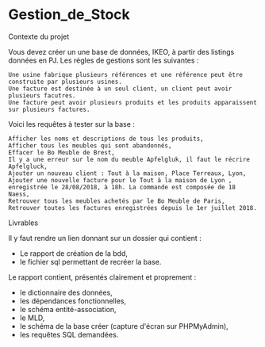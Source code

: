 # Gestion_de_Stock
Contexte du projet

Vous devez créer un une base de données, IKEO, à partir des listings données en PJ. Les régles de gestions sont les suivantes :

    Une usine fabrique plusieurs références et une référence peut être construite par plusieurs usines.
    Une facture est destinée à un seul client, un client peut avoir plusieurs facutres.
    Une facture peut avoir plusieurs produits et les produits apparaissent sur plusieurs factures.

Voici les requêtes à tester sur la base :

    Afficher les noms et descriptions de tous les produits,
    Afficher tous les meubles qui sont abandonnés,
    Effacer le Bo Meuble de Brest,
    Il y a une erreur sur le nom du meuble Apfelgluk, il faut le récrire Apfelgluck,
    Ajouter un nouveau client : Tout à la maison, Place Terreaux, Lyon,
    Ajouter une nouvelle facture pour le Tout à la maison de Lyon , enregistrée le 28/08/2018, à 18h. La commande est composée de 18 Naess,
    Retrouver tous les meubles achetés par le Bo Meuble de Paris,
    Retrouver toutes les factures enregistrées depuis le 1er juillet 2018.

Livrables

Il y faut rendre un lien donnant sur un dossier qui contient : 
- Le rapport de création de la bdd,
- le fichier sql permettant de recréer la base.

Le rapport contient, présentés clairement et proprement :
- le dictionnaire des données,
- les dépendances fonctionnelles,
- le schéma entité-association,
- le MLD,
- le schéma de la base créer (capture d'écran sur PHPMyAdmin),
- les requêtes SQL demandées.
